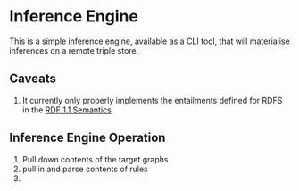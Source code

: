 # Inference Engine

This is a simple inference engine, available as a CLI tool, that will materialise inferences on a remote triple store.

## Caveats

1. It currently only properly implements the entailments defined for RDFS in the [RDF 1.1 Semantics](https://www.w3.org/TR/rdf11-mt/#patterns-of-rdfs-entailment-informative).

## Inference Engine Operation

1. Pull down contents of the target graphs
2. pull in and parse contents of rules
3. 